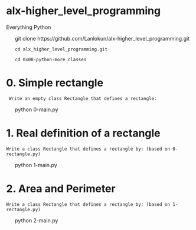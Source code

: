 # alx-higher_level_programming
Everything Python

<ul>
    git clone https://github.com/Lanlokun/alx-higher_level_programming.git

    cd alx_higher_level_programming.git

    cd 0x08-python-more_classes

 </ul>


 # 0. Simple rectangle

     Write an empty class Rectangle that defines a rectangle:

<ul>
    python 0-main.py

</ul>

# 1. Real definition of a rectangle

    Write a class Rectangle that defines a rectangle by: (based on 0-rectangle.py)


<ul>
    python 1-main.py

</ul>

# 2. Area and Perimeter

    Write a class Rectangle that defines a rectangle by: (based on 1-rectangle.py)

<ul>
    python 2-main.py

</ul>


